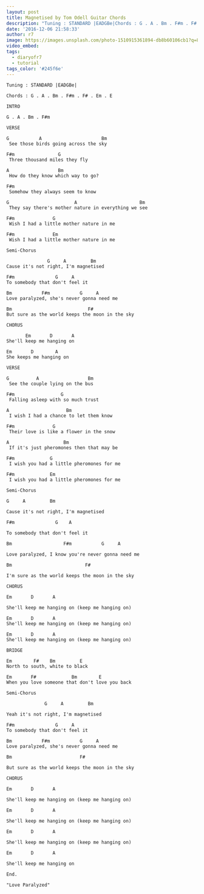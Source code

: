 ```yaml
---
layout: post
title: Magnetised by Tom Odell Guitar Chords
description: "Tuning : STANDARD |EADGBe|Chords : G . A . Bm . F#m . F# . Em . EINTROG . A . Bm . F#mVERSEG \_ \_ \_ \_ \_ A \_ \_ \_ \_ \_ \_ \_ \_ \_ \_ \_Bm \_ \_ \_ \_ \_ \_ \_\_See tho..."
date: '2016-12-06 21:58:33'
author: r7
image: https://images.unsplash.com/photo-1510915361894-db8b60106cb1?q=80&w=2940&auto=format&fit=crop&ixlib=rb-4.1.0&ixid=M3wxMjA3fDB8MHxwaG90by1wYWdlfHx8fGVufDB8fHx8fA%3D%3D
video_embed:
tags:
  - diaryofr7
  - tutorial
tags_color: '#245f6e'
---
```

```
Tuning : STANDARD |EADGBe|

Chords : G . A . Bm . F#m . F# . Em . E

INTRO

G . A . Bm . F#m

VERSE

G           A                      Bm              
 See those birds going across the sky
```

```
F#m                G
 Three thousand miles they fly
```

```
A                  Bm
 How do they know which way to go?
```

```
F#m
 Somehow they always seem to know
```

```
G                        A                       Bm
 They say there's mother nature in everything we see
```

```
F#m              G
 Wish I had a little mother nature in me
```

```
F#m              Em
 Wish I had a little mother nature in me
```

```
Semi-Chorus

               G     A         Bm
Cause it's not right, I'm magnetised
```

```
F#m               G     A
To somebody that don't feel it
```

```
Bm           F#m           G     A
Love paralyzed, she's never gonna need me
```

```
Bm                            F#
But sure as the world keeps the moon in the sky
```

```
CHORUS

       Em       D       A
She'll keep me hanging on
```

```
Em       D        A
She keeps me hanging on
```

```
VERSE

G          A                  Bm
 See the couple lying on the bus
```

```
F#m                 G
 Falling asleep with so much trust
```

```
A                     Bm
 I wish I had a chance to let them know
```

```
F#m              G
 Their love is like a flower in the snow
```

```
A                    Bm
 If it's just pheromones then that may be
```

```
F#m             G
 I wish you had a little pheromones for me
```

```
F#m             Em
 I wish you had a little pheromones for me
```
`Semi-Chorus`

```
G     A         Bm
```

`Cause it's not right, I'm magnetised`

```
F#m               G    A
```

`To somebody that don't feel it`

```
Bm                   F#m           G     A
```

`Love paralyzed, I know you're never gonna need me`

```
Bm                           F#
```

`I'm sure as the world keeps the moon in the sky`

`CHORUS`
```
Em       D       A
```
`She'll keep me hanging on (keep me hanging on)`

```
Em       D       A
She'll keep me hanging on (keep me hanging on)
```

```
Em       D       A
She'll keep me hanging on (keep me hanging on)
```

```
BRIDGE

Em        F#    Bm         E
North to south, white to black
```

```
Em       F#             Bm        E
When you love someone that don't love you back

Semi-Chorus

              G     A         Bm
```
`Yeah it's not right, I'm magnetised`

```
F#m               G     A    
To somebody that don't feel it
```

```
Bm           F#m           G     A
Love paralyzed, she's never gonna need me
```

```
Bm                         F#
```

`But sure as the world keeps the moon in the sky`

`CHORUS`

```
Em       D       A
```

`She'll keep me hanging on (keep me hanging on)`

```
Em       D       A
```

`She'll keep me hanging on (keep me hanging on)`

```
Em       D       A
```

`She'll keep me hanging on (keep me hanging on)`

```
Em       D       A
```

`She'll keep me hanging on`

`End.`

`"Love Paralyzed"`
